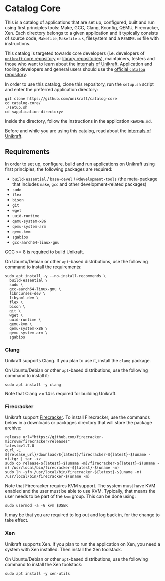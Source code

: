 # Catalog Core

This is a catalog of applications that are set up, configured, built and run using first principles tools: Make, GCC, Clang, Kconfig, QEMU, Firecracker, Xen.
Each directory belongs to a given application and it typically consists of source code, `Makefile`, `Makefile.uk`, filesystem and a `README.md` file with instructions.

This catalog is targeted towards core developers (i.e. developers of [`unikraft` core repository](https://github.com/unikraft/unikraft) or [library repositories](https://github.com/search?q=topic%3Alibrary+org%3Aunikraft&type=Repositories)), maintainers, testers and those who want to learn about the [internals of Unikraft](https://unikraft.org/docs/internals).
Application and tooling developers and general users should use the [official `catalog` repository](https://github.com/unikraft/catalog).

In order to use this catalog, clone this repository, run the `setup.sh` script and enter the preferred application directory:

```console
git clone https://github.com/unikraft/catalog-core
cd catalog-core/
./setup.sh
cd <application-directory>
```

Inside the directory, follow the instructions in the application `README.md`.

Before and while you are using this catalog, read about the [internals of Unikraft](https://unikraft.org/docs/internals).

## Requirements

In order to set up, configure, build and run applications on Unikraft using first principles, the following packages are required:

* `build-essential` / `base-devel` / `@development-tools` (the meta-package that includes `make`, `gcc` and other development-related packages)
* `sudo`
* `flex`
* `bison`
* `git`
* `wget`
* `uuid-runtime`
* `qemu-system-x86`
* `qemu-system-arm`
* `qemu-kvm`
* `sgabios`
* `gcc-aarch64-linux-gnu`

GCC >= 8 is required to build Unikraft.

On Ubuntu/Debian or other `apt`-based distributions, use the following command to install the requirements:

```console
sudo apt install -y --no-install-recommends \
  build-essential \
  sudo \
  gcc-aarch64-linux-gnu \
  libncurses-dev \
  libyaml-dev \
  flex \
  bison \
  git \
  wget \
  uuid-runtime \
  qemu-kvm \
  qemu-system-x86 \
  qemu-system-arm \
  sgabios
```

### Clang

Unikraft supports Clang.
If you plan to use it, install the `clang` package.

On Ubuntu/Debian or other `apt`-based distributions, use the following command to install it:

```console
sudo apt install -y clang
```

Note that Clang >= 14 is required for building Unikraft.

### Firecracker

Unikraft support [Firecracker](https://firecracker-microvm.github.io/).
To install Firecracker, use the commands below in a downloads or packages directory that will store the package archive:

```console
release_url="https://github.com/firecracker-microvm/firecracker/releases"
latest=v1.7.0
curl -L ${release_url}/download/${latest}/firecracker-${latest}-$(uname -m).tgz | tar -xz
sudo cp release-${latest}-$(uname -m)/firecracker-${latest}-$(uname -m) /usr/local/bin/firecracker-${latest}-$(uname -m)
sudo ln -sfn /usr/local/bin/firecracker-${latest}-$(uname -m) /usr/local/bin/firecracker-$(uname -m)
```

Note that Firecracker requires KVM support.
The system must have KVM enabled and the user must be able to use KVM.
Typically, that means the user needs to be part of the `kvm` group.
This can be done using:

```
sudo usermod -a -G kvm $USER
```

It may be that you are required to log out and log back in, for the change to take effect.

### Xen

Unikraft supports Xen.
If you plan to run the application on Xen, you need a system with Xen installed.
Then install the Xen toolstack.

On Ubuntu/Debian or other `apt`-based distributions, use the following command to install the Xen toolstack:

```console
sudo apt install -y xen-utils
```
